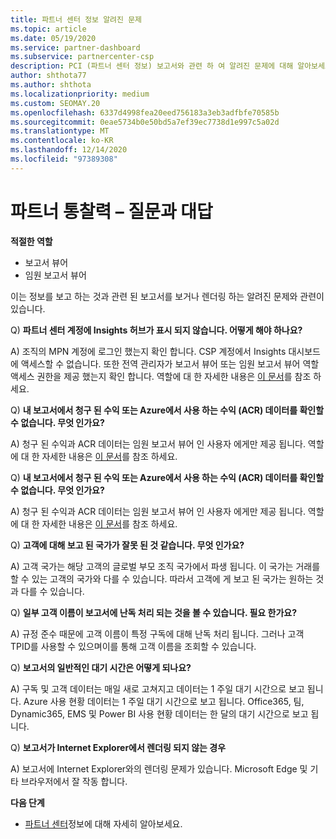 ```yaml
---
title: 파트너 센터 정보 알려진 문제
ms.topic: article
ms.date: 05/19/2020
ms.service: partner-dashboard
ms.subservice: partnercenter-csp
description: PCI (파트너 센터 정보) 보고서와 관련 하 여 알려진 문제에 대해 알아보세요. 정보에는 알려진 렌더링 문제 또는 보고 제한이 포함 될 수 있습니다.
author: shthota77
ms.author: shthota
ms.localizationpriority: medium
ms.custom: SEOMAY.20
ms.openlocfilehash: 6337d4998fea20eed756183a3eb3adfbfe70585b
ms.sourcegitcommit: 0eae5734b0e50bd5a7ef39ec7738d1e997c5a02d
ms.translationtype: MT
ms.contentlocale: ko-KR
ms.lasthandoff: 12/14/2020
ms.locfileid: "97389308"
---
```

# <a name="partner-insights--frequently-asked-questions"></a>파트너 통찰력 – 질문과 대답

**적절한 역할**
- 보고서 뷰어
- 임원 보고서 뷰어

이는 정보를 보고 하는 것과 관련 된 보고서를 보거나 렌더링 하는 알려진 문제와 관련이 있습니다.

Q) **파트너 센터 계정에 Insights 허브가 표시 되지 않습니다. 어떻게 해야 하나요?**

A) 조직의 MPN 계정에 로그인 했는지 확인 합니다. CSP 계정에서 Insights 대시보드에 액세스할 수 없습니다. 또한 전역 관리자가 보고서 뷰어 또는 임원 보고서 뷰어 역할 액세스 권한을 제공 했는지 확인 합니다.  역할에 대 한 자세한 내용은 [이 문서](https://docs.microsoft.com/partner-center/pci-roles)를 참조 하세요.

Q) **내 보고서에서 청구 된 수익 또는 Azure에서 사용 하는 수익 (ACR) 데이터를 확인할 수 없습니다. 무엇 인가요?**

A) 청구 된 수익과 ACR 데이터는 임원 보고서 뷰어 인 사용자 에게만 제공 됩니다.  역할에 대 한 자세한 내용은 [이 문서](https://docs.microsoft.com/partner-center/pci-roles)를 참조 하세요.

Q) **내 보고서에서 청구 된 수익 또는 Azure에서 사용 하는 수익 (ACR) 데이터를 확인할 수 없습니다. 무엇 인가요?**

A) 청구 된 수익과 ACR 데이터는 임원 보고서 뷰어 인 사용자 에게만 제공 됩니다. 역할에 대 한 자세한 내용은 [이 문서](https://docs.microsoft.com/partner-center/pci-roles)를 참조 하세요.

Q) **고객에 대해 보고 된 국가가 잘못 된 것 같습니다. 무엇 인가요?**

A) 고객 국가는 해당 고객의 글로벌 부모 조직 국가에서 파생 됩니다. 이 국가는 거래를 할 수 있는 고객의 국가와 다를 수 있습니다. 따라서 고객에 게 보고 된 국가는 원하는 것과 다를 수 있습니다.

Q) **일부 고객 이름이 보고서에 난독 처리 되는 것을 볼 수 있습니다. 필요 한가요?**

A) 규정 준수 때문에 고객 이름이 특정 구독에 대해 난독 처리 됩니다. 그러나 고객 TPID를 사용할 수 있으며이를 통해 고객 이름을 조회할 수 있습니다.

Q) **보고서의 일반적인 대기 시간은 어떻게 되나요?**

A) 구독 및 고객 데이터는 매일 새로 고쳐지고 데이터는 1 주일 대기 시간으로 보고 됩니다. Azure 사용 현황 데이터는 1 주일 대기 시간으로 보고 됩니다. Office365, 팀, Dynamic365, EMS 및 Power BI 사용 현황 데이터는 한 달의 대기 시간으로 보고 됩니다.

Q) **보고서가 Internet Explorer에서 렌더링 되지 않는 경우**

A) 보고서에 Internet Explorer와의 렌더링 문제가 있습니다. Microsoft Edge 및 기타 브라우저에서 잘 작동 합니다.

**다음 단계**

- [파트너 센터](partner-center-insights.md)정보에 대해 자세히 알아보세요.
